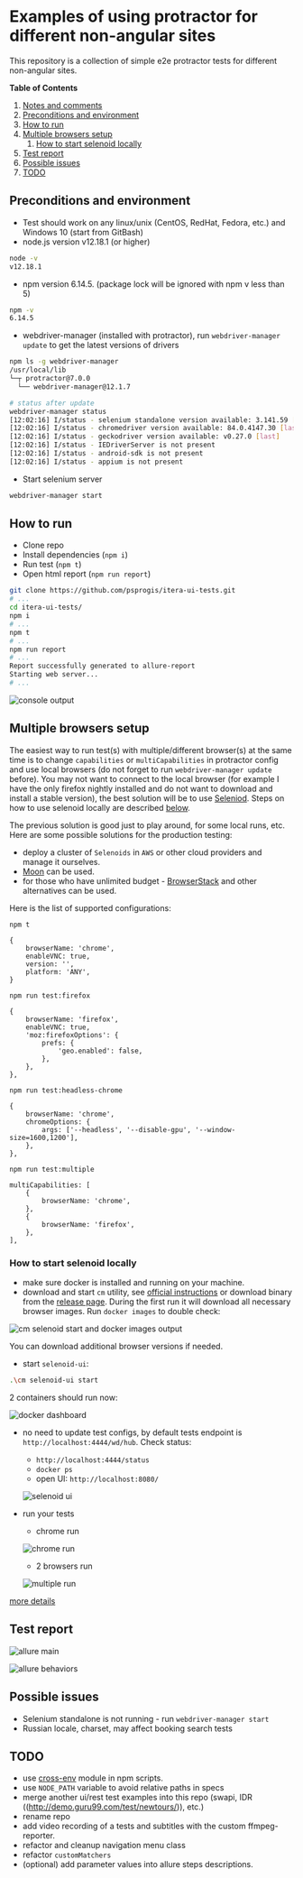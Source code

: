# Examples of using protractor for different non-angular sites
This repository is a collection of simple e2e protractor tests for different non-angular sites.  

**Table of Contents**
1. [Notes and comments](#notes-and-comments)
2. [Preconditions and environment](#preconditions-and-environment)
3. [How to run](#how-to-run)
4. [Multiple browsers setup](#multiple-browsers-setup)
    1. [How to start selenoid locally](#how-to-start-selenoid-locally)
5. [Test report](#test-report)
6. [Possible issues](#possible-issues) 
7. [TODO](#TODO)

## Preconditions and environment
* Test should work on any linux/unix (CentOS, RedHat, Fedora, etc.) and Windows 10 (start from GitBash)
* node.js version v12.18.1 (or higher)
```bash
node -v
v12.18.1
```
* npm version 6.14.5. (package lock will be ignored with npm v less than 5)
```bash
npm -v
6.14.5
```
* webdriver-manager (installed with protractor), run `webdriver-manager update` to get the latest versions of drivers
```bash
npm ls -g webdriver-manager
/usr/local/lib
└─┬ protractor@7.0.0
  └── webdriver-manager@12.1.7

# status after update
webdriver-manager status
[12:02:16] I/status - selenium standalone version available: 3.141.59 [last]
[12:02:16] I/status - chromedriver version available: 84.0.4147.30 [last]
[12:02:16] I/status - geckodriver version available: v0.27.0 [last]
[12:02:16] I/status - IEDriverServer is not present
[12:02:16] I/status - android-sdk is not present
[12:02:16] I/status - appium is not present
```
* Start selenium server
```bash
webdriver-manager start
```
 
## How to run
* Clone repo
* Install dependencies (`npm i`)
* Run test (`npm t`)
* Open html report (```npm run report```)
```bash
git clone https://github.com/psprogis/itera-ui-tests.git
# ...
cd itera-ui-tests/
npm i
# ...
npm t
# ...
npm run report
# ...
Report successfully generated to allure-report
Starting web server...
# ...
```

![console output](screenshots/console-output.png "console output")

## Multiple browsers setup
The easiest way to run test(s) with multiple/different browser(s) at the same time is to change `capabilities` or
`multiCapabilities` in protractor config and use local browsers (do not forget to run `webdriver-manager update` before).
You may not want to connect to the local browser (for example I have the only firefox nightly installed and do not want to
download and install a stable version), the best solution will be to use [Seleniod](https://aerokube.com/selenoid/).
 Steps on how to use selenoid locally are described [below](#how-to-start-selenoid-locally).
 
The previous solution is good just to play around, for some local runs, etc. Here are some possible solutions for the
production testing:
  - deploy a cluster of `Selenoids` in `AWS` or other cloud providers and manage it ourselves.  
  - [Moon](https://aerokube.com/moon/) can be used.
  - for those who have unlimited budget - [BrowserStack](https://www.browserstack.com/) and other alternatives can be used.
 
Here is the list of supported configurations:

`npm t`
```
{
    browserName: 'chrome',
    enableVNC: true,
    version: '',
    platform: 'ANY',
}
```

`npm run test:firefox`

```
{
    browserName: 'firefox',
    enableVNC: true,
    'moz:firefoxOptions': {
        prefs: {
            'geo.enabled': false,
        },
    },
},
```

`npm run test:headless-chrome`

```
{
    browserName: 'chrome',
    chromeOptions: {
        args: ['--headless', '--disable-gpu', '--window-size=1600,1200'],
    },
},
```

`npm run test:multiple`

```
multiCapabilities: [
    {
        browserName: 'chrome',
    },
    {
        browserName: 'firefox',
    },
],
```
### How to start selenoid locally  
- make sure docker is installed and running on your machine.
- download and start `cm` utility, see [official instructions](https://aerokube.com/cm/latest/) or download binary from the
[release page](https://github.com/aerokube/cm/releases). During the first run it will download all necessary browser images.
Run `docker images` to double check:

![cm selenoid start and docker images output](screenshots/cm-start.png "cm selenoid start and docker images output")

You can download additional browser versions if needed.
- start `selenoid-ui`:
```bash
.\cm selenoid-ui start
```
2 containers should run now:

![docker dashboard](screenshots/docker-containers-running.png "docker dashboard")

- no need to update test configs, by default tests endpoint is `http://localhost:4444/wd/hub`.
  Check status:
  - `http://localhost:4444/status`
  - `docker ps`
  - open UI: `http://localhost:8080/`
  
  ![selenoid ui](screenshots/selenoid-ui.png "selenoid-ui")

- run your tests
    - chrome run
    
    ![chrome run](screenshots/chrome-run.png "chrome run")
    - 2 browsers run
    
    ![multiple run](screenshots/multiple-run.png "multiple run")

[more details](https://aerokube.com/selenoid/latest/)

## Test report
![allure main](screenshots/allure-main.png "allure main")

![allure behaviors](screenshots/allure-behaviors.png "allure behaviors")

## Possible issues
* Selenium standalone is not running - run `webdriver-manager start`
* Russian locale, charset, may affect booking search tests

## TODO
* use [cross-env](https://www.npmjs.com/package/cross-env) module in npm scripts.
* use `NODE_PATH` variable to avoid relative paths in specs
* merge another ui/rest test examples into this repo (swapi, IDR ((http://demo.guru99.com/test/newtours/)), etc.)
* rename repo
* add video recording of a tests and subtitles with the custom ffmpeg-reporter.
* refactor and cleanup navigation menu class
* refactor `customMatchers` 
* (optional) add parameter values into allure steps descriptions.
